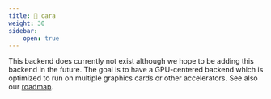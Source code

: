 ```yaml
---
title: 🐯 cara
weight: 30
sidebar:
    open: true
---
```


This backend does currently not exist although we hope to be adding this backend in the future.
The goal is to have a GPU-centered backend which is optimized to run on multiple graphics cards or
other accelerators.
See also our [roadmap](/internals/code-structure/roadmap).
